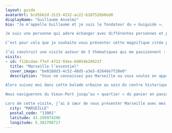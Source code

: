 ```yaml
---
layout: guide
avatarUrl: bcd5b62d-3115-4152-ac22-b187526b0ed0
displayName: "Guillaume Anselmi"
bio: "Je m’appelle Guillaume et je suis le fondateur du « Guiguide ». 

Je suis une personne qui adore échanger avec différentes personnes et partager des notions sur différents sujets.

C’est pour cela que je souhaite vous présenter cette magnifique citée phocéenne avec mon regard, celui d’un marseillais fier de sa ville.

J’ai construit une visite autour de 3 thématiques qui me passionnent :  L’environnement, la gastronomie et la culture."
visits:
- id: f12bcdae-f7ef-4732-93ee-6d054b20421f
  title: "Marseille l’essentiel"
  cover_image: "be818dd3-4c52-48d5-a3e5-8264de7f20e0"
  description: "Vous ne connaissez pas Marseille ou vous voulez en apprendre plus sur la ville ?

Alors suivez moi dans cette balade urbaine au sein du centre historique.

Nous naviguerons du Vieux-Port jusqu’au « quartier » du panier en passant par le fort Saint-Jean et le majestueux Mucem. 

Lors de cette visite, j’ai à cœur de vous présenter Marseille avec mes yeux, c’est à dire celui d’un marseillais fier de sa ville. Puis, je vous indiquerai plusieurs lieux et activités qui embelliront votre séjour et le rendra authentique. "
  city: "MARSEILLE"
  postal_code: "13001"
  latitude: 43.299974296
  longitude: 5.382708717
---
```

